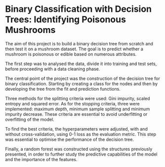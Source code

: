 # Binary Classification with Decision Trees: Identifying Poisonous Mushrooms

The aim of this project is to build a binary decision tree from scratch and then test it on a mushroom dataset. The goal is to predict whether a mushroom is poisonous or edible based on numerous attributes.

The first step was to analysed the data, divide it into training and test sets, before proceeding with a data cleaning phase.

The central point of the project was the construction of the decision tree for binary classification. Starting by creating a class for the nodes and then by developing the tree from the fit and prediction functions.

Three methods for the splitting criteria were used: Gini impurity, scaled entropy and squared error. As for the stopping criteria, three were implemented: maximum depth, minimum sample splitting and minimum impurity decrease. These criteria are essential to avoid underfitting or overfitting of the model.

To find the best criteria, the hyperparameters were adjusted, with and without cross-validation, using 0-1 loss as the evaluation metric. This step was essential to optimise the performance of the decision tree.

Finally, a random forest was constructed using the structures previously presented, in order to further study the predictive capabilities of the model and the importance of the features.
